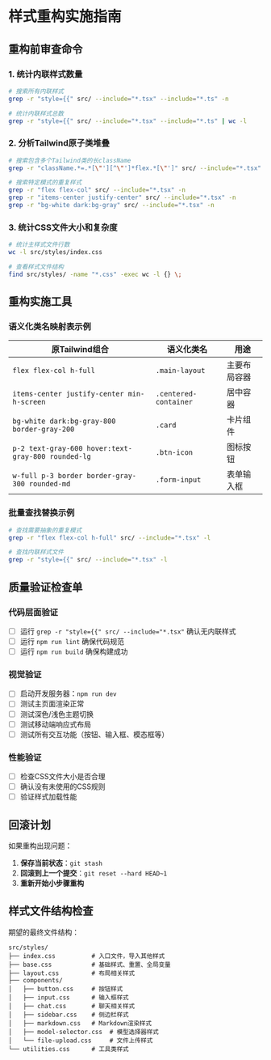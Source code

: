 # 样式重构实施指南

## 重构前审查命令

### 1. 统计内联样式数量
```bash
# 搜索所有内联样式
grep -r "style={{" src/ --include="*.tsx" --include="*.ts" -n

# 统计内联样式总数
grep -r "style={{" src/ --include="*.tsx" --include="*.ts" | wc -l
```

### 2. 分析Tailwind原子类堆叠
```bash
# 搜索包含多个Tailwind类的长className
grep -r "className.*=.*[\"'][^\"']*flex.*[\"']" src/ --include="*.tsx" -n | head -20

# 搜索特定模式的重复样式
grep -r "flex flex-col" src/ --include="*.tsx" -n
grep -r "items-center justify-center" src/ --include="*.tsx" -n
grep -r "bg-white dark:bg-gray" src/ --include="*.tsx" -n
```

### 3. 统计CSS文件大小和复杂度
```bash
# 统计主样式文件行数
wc -l src/styles/index.css

# 查看样式文件结构
find src/styles/ -name "*.css" -exec wc -l {} \;
```

## 重构实施工具

### 语义化类名映射表示例

| 原Tailwind组合 | 语义化类名 | 用途 |
|---|---|---|
| `flex flex-col h-full` | `.main-layout` | 主要布局容器 |
| `items-center justify-center min-h-screen` | `.centered-container` | 居中容器 |
| `bg-white dark:bg-gray-800 border-gray-200` | `.card` | 卡片组件 |
| `p-2 text-gray-600 hover:text-gray-800 rounded-lg` | `.btn-icon` | 图标按钮 |
| `w-full p-3 border border-gray-300 rounded-md` | `.form-input` | 表单输入框 |

### 批量查找替换示例

```bash
# 查找需要抽象的重复模式
grep -r "flex flex-col h-full" src/ --include="*.tsx" -l

# 查找内联样式文件
grep -r "style={{" src/ --include="*.tsx" -l
```

## 质量验证检查单

### 代码层面验证
- [ ] 运行 `grep -r "style={{" src/ --include="*.tsx"` 确认无内联样式
- [ ] 运行 `npm run lint` 确保代码规范
- [ ] 运行 `npm run build` 确保构建成功

### 视觉验证
- [ ] 启动开发服务器：`npm run dev`
- [ ] 测试主页面渲染正常
- [ ] 测试深色/浅色主题切换
- [ ] 测试移动端响应式布局
- [ ] 测试所有交互功能（按钮、输入框、模态框等）

### 性能验证
- [ ] 检查CSS文件大小是否合理
- [ ] 确认没有未使用的CSS规则
- [ ] 验证样式加载性能

## 回滚计划

如果重构出现问题：

1. **保存当前状态**：`git stash`
2. **回滚到上一个提交**：`git reset --hard HEAD~1`
3. **重新开始小步骤重构**

## 样式文件结构检查

期望的最终文件结构：
```
src/styles/
├── index.css          # 入口文件，导入其他样式
├── base.css           # 基础样式、重置、全局变量
├── layout.css         # 布局相关样式
├── components/
│   ├── button.css     # 按钮样式
│   ├── input.css      # 输入框样式
│   ├── chat.css       # 聊天相关样式
│   ├── sidebar.css    # 侧边栏样式
│   ├── markdown.css   # Markdown渲染样式
│   ├── model-selector.css  # 模型选择器样式
│   └── file-upload.css     # 文件上传样式
└── utilities.css      # 工具类样式
```
